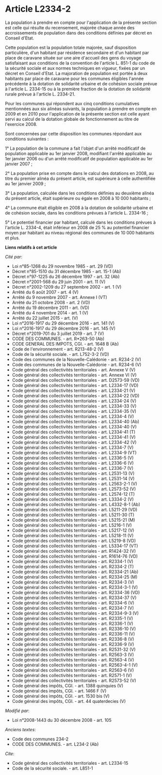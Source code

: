 # Article L2334-2

La population à prendre en compte pour l'application de la présente section est celle qui résulte du recensement, majorée
chaque année des accroissements de population dans des conditions définies par décret en Conseil d'Etat. 

Cette population est la population totale majorée, sauf disposition particulière, d'un habitant par résidence secondaire et
d'un habitant par place de caravane située sur une aire d'accueil des gens du voyage satisfaisant aux conditions de la
convention de l'article L. 851-1 du code de la sécurité sociale et aux normes techniques en vigueur, fixées par un décret en
Conseil d'Etat. La majoration de population est portée à deux habitants par place de caravane pour les communes éligibles
l'année précédente à la dotation de solidarité urbaine et de cohésion sociale prévue à l'article L. 2334-15 ou à la première
fraction de la dotation de solidarité rurale prévue à l'article L. 2334-21. 

Pour les communes qui répondent aux cinq conditions cumulatives mentionnées aux six alinéas suivants, la population à prendre
en compte en 2009 et en 2010 pour l'application de la présente section est celle ayant servi au calcul de la dotation globale
de fonctionnement au titre de l'exercice 2008. 

Sont concernées par cette disposition les communes répondant aux conditions suivantes : 

1° La population de la commune a fait l'objet d'un arrêté modificatif de population applicable au 1er janvier 2008, modifiant
l'arrêté applicable au 1er janvier 2006 ou d'un arrêté modificatif de population applicable au 1er janvier 2007 ; 

2° La population prise en compte dans le calcul des dotations en 2008, au titre du premier alinéa du présent article, est
supérieure à celle authentifiée au 1er janvier 2009 ; 

3° La population, calculée dans les conditions définies au deuxième alinéa du présent article, était supérieure ou égale en
2008 à 10 000 habitants ; 

4° La commune était éligible en 2008 à la dotation de solidarité urbaine et de cohésion sociale, dans les conditions prévues
à l'article L. 2334-16 ; 

5° Le potentiel financier par habitant, calculé dans les conditions prévues à l'article L. 2334-4, était inférieur en 2008 de
25 % au potentiel financier moyen par habitant au niveau régional des communes de 10 000 habitants et plus.

**Liens relatifs à cet article**

_Cité par_:

  - Loi n°85-1268 du 29 novembre 1985 - art. 29 (VD)
  - Décret n°85-1510 du 31 décembre 1985 - art. 15-1 (Ab)
  - Décret n°97-1225 du 26 décembre 1997 - art. 32 (Ab)
  - Décret n°2001-568 du 29 juin 2001 - art. 11 (V)
  - Décret n°2002-1209 du 27 septembre 2002 - art. 1 (V)
  - Arrêté du 6 août 2007 - art. 4 (V)
  - Arrêté du 9 novembre 2007 - art. Annexe I (VT)
  - Arrêté du 21 octobre 2008 - art. 2 (VD)
  - Arrêté du 19 décembre 2011 - art. (VD)
  - Arrêté du 4 novembre 2014 - art. 1 (V)
  - Arrêté du 22 juillet 2015 - art. (V)
  - Loi n°2016-1917 du 29 décembre 2016 - art. 141 (V)
  - Loi n°2016-1917 du 29 décembre 2016 - art. 145 (V)
  - Décret n°2019-701 du 3 juillet 2019 - art. 7 (V)
  - CODE DES COMMUNES. - art. R*263-50 (Ab)
  - CODE GENERAL DES IMPOTS, CGI. - art. 1648 B (Ab)
  - Code de l'environnement - art. R213-48-2 (V)
  - Code de la sécurité sociale. - art. L752-3-2 (VD)
  - Code des communes de la Nouvelle-Calédonie - art. R234-2 (V)
  - Code des communes de la Nouvelle-Calédonie - art. R234-6 (V)
  - Code général des collectivités territoriales - art. Annexe V (V)
  - Code général des collectivités territoriales - art. Annexe VI (V)
  - Code général des collectivités territoriales - art. D2573-59 (VD)
  - Code général des collectivités territoriales - art. L2334-17 (VD)
  - Code général des collectivités territoriales - art. L2334-21 (V)
  - Code général des collectivités territoriales - art. L2334-22 (VD)
  - Code général des collectivités territoriales - art. L2334-24 (V)
  - Code général des collectivités territoriales - art. L2334-33 (V)
  - Code général des collectivités territoriales - art. L2334-35 (V)
  - Code général des collectivités territoriales - art. L2334-4 (V)
  - Code général des collectivités territoriales - art. L2334-40 (Ab)
  - Code général des collectivités territoriales - art. L2334-40 (V)
  - Code général des collectivités territoriales - art. L2334-41 (T)
  - Code général des collectivités territoriales - art. L2334-41 (V)
  - Code général des collectivités territoriales - art. L2334-42 (V)
  - Code général des collectivités territoriales - art. L2334-7 (V)
  - Code général des collectivités territoriales - art. L2334-9 (VT)
  - Code général des collectivités territoriales - art. L2336-5 (V)
  - Code général des collectivités territoriales - art. L2336-6 (V)
  - Code général des collectivités territoriales - art. L2336-7 (V)
  - Code général des collectivités territoriales - art. L2531-13 (V)
  - Code général des collectivités territoriales - art. L2531-14 (V)
  - Code général des collectivités territoriales - art. L2563-2-1 (V)
  - Code général des collectivités territoriales - art. L2573-52 (V)
  - Code général des collectivités territoriales - art. L2574-12 (T)
  - Code général des collectivités territoriales - art. L3334-2 (V)
  - Code général des collectivités territoriales - art. L4332-8-1 (Ab)
  - Code général des collectivités territoriales - art. L5211-29 (VD)
  - Code général des collectivités territoriales - art. L5211-30 (T)
  - Code général des collectivités territoriales - art. L5215-21 (M)
  - Code général des collectivités territoriales - art. L5216-1 (V)
  - Code général des collectivités territoriales - art. L5217-12 (V)
  - Code général des collectivités territoriales - art. L5218-11 (V)
  - Code général des collectivités territoriales - art. L5219-8 (VD)
  - Code général des collectivités territoriales - art. L5334-17 (VT)
  - Code général des collectivités territoriales - art. R1424-32 (V)
  - Code général des collectivités territoriales - art. R1614-76 (VD)
  - Code général des collectivités territoriales - art. R2334-1 (V)
  - Code général des collectivités territoriales - art. R2334-2 (T)
  - Code général des collectivités territoriales - art. R2334-21 (Ab)
  - Code général des collectivités territoriales - art. R2334-25 (M)
  - Code général des collectivités territoriales - art. R2334-3 (V)
  - Code général des collectivités territoriales - art. R2334-3-1 (V)
  - Code général des collectivités territoriales - art. R2334-36 (VD)
  - Code général des collectivités territoriales - art. R2334-37 (V)
  - Code général des collectivités territoriales - art. R2334-6 (V)
  - Code général des collectivités territoriales - art. R2334-7 (V)
  - Code général des collectivités territoriales - art. R2334-9-3 (V)
  - Code général des collectivités territoriales - art. R2335-1 (V)
  - Code général des collectivités territoriales - art. R2336-1 (V)
  - Code général des collectivités territoriales - art. R2336-10 (V)
  - Code général des collectivités territoriales - art. R2336-11 (V)
  - Code général des collectivités territoriales - art. R2336-8 (V)
  - Code général des collectivités territoriales - art. R2336-9 (V)
  - Code général des collectivités territoriales - art. R2531-32 (V)
  - Code général des collectivités territoriales - art. R2563-3 (V)
  - Code général des collectivités territoriales - art. R2563-4 (V)
  - Code général des collectivités territoriales - art. R2563-4-1 (V)
  - Code général des collectivités territoriales - art. R2563-6 (V)
  - Code général des collectivités territoriales - art. R2571-1 (V)
  - Code général des collectivités territoriales - art. R2573-52 (V)
  - Code général des impôts, CGI. - art. 1388 quinquies (V)
  - Code général des impôts, CGI. - art. 1466 F (V)
  - Code général des impôts, CGI. - art. 1530 bis (V)
  - Code général des impôts, CGI. - art. 44 quaterdecies (V)

_Modifié par_:

  - Loi n°2008-1443 du 30 décembre 2008 - art. 105

_Anciens textes_:

  - Code des communes 234-2
  - CODE DES COMMUNES. - art. L234-2 (Ab)

_Cite_:

  - Code général des collectivités territoriales - art. L2334-15
  - Code de la sécurité sociale. - art. L851-1
